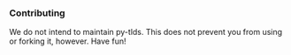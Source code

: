 ### Contributing

We do not intend to maintain py-tlds.  This does not prevent you from using or forking it, however.  Have fun!

